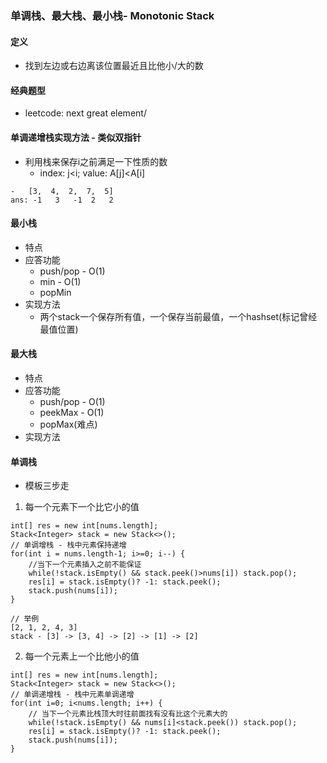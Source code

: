 ### 单调栈、最大栈、最小栈- Monotonic Stack
#### 定义
- 找到左边或右边离该位置最近且比他小/大的数

#### 经典题型
- leetcode: next great element/ 

#### 单调递增栈实现方法 - 类似双指针 
- 利用栈来保存i之前满足一下性质的数
    - index: j<i; value: A[j]<A[i]
   
```
-   [3,  4,  2,  7,  5]
ans: -1   3   -1  2   2    
```

#### 最小栈
- 特点
- 应答功能
    - push/pop - O(1)
    - min - O(1)
    - popMin
- 实现方法
    - 两个stack一个保存所有值，一个保存当前最值，一个hashset(标记曾经最值位置)

#### 最大栈
- 特点
- 应答功能
    - push/pop - O(1)
    - peekMax - O(1)
    - popMax(难点)
- 实现方法

#### 单调栈
- 模板三步走
1. 每一个元素下一个比它小的值
```
int[] res = new int[nums.length];
Stack<Integer> stack = new Stack<>();
// 单调增栈 - 栈中元素保持递增
for(int i = nums.length-1; i>=0; i--) {
    //当下一个元素插入之前不能保证
    while(!stack.isEmpty() && stack.peek()>nums[i]) stack.pop();
    res[i] = stack.isEmpty()? -1: stack.peek();
    stack.push(nums[i]);    
}

// 举例
[2, 1, 2, 4, 3]
stack - [3] -> [3, 4] -> [2] -> [1] -> [2]

```
2. 每一个元素上一个比他小的值
```
int[] res = new int[nums.length];
Stack<Integer> stack = new Stack<>();
// 单调递增栈 - 栈中元素单调递增
for(int i=0; i<nums.length; i++) {
    // 当下一个元素比栈顶大时往前面找有没有比这个元素大的
    while(!stack.isEmpty() && nums[i]<stack.peek()) stack.pop();
    res[i] = stack.isEmpty()? -1: stack.peek();
    stack.push(nums[i]);
} 
```